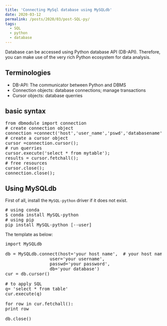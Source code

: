 ```yaml
---
title: 'Connecting MySql database using MySQLdb'
date: 2020-03-12
permalink: /posts/2020/03/post-SQL-py/
tags:
  - SQL
  - python
  - database
---
```


Database can be accessed using Python database API (DB-API). Therefore, you can make use of the very rich Python ecosystem for data analysis.

## Terminologies

  - DB-API: The communicator between Python and DBMS
  - Connection objects: database connections; manage transactions
  - Cursor objects: database querries

## basic syntax

<pre>
from dbmodule import connection
# create connection object
connection =connect('host','user_name','pswd','databasename');
# create a cursor object
cursor =connection.cursor();
# run querries
cursor.execute('select * from mytable');
results = cursor.fetchall();
# free resources
cursor.close();
connection.close();
</pre>

## Using MySQLdb
First of all, install the `MySQL-python` driver if it does not exist. 
<pre>
# using conda
$ conda install MySQL-python
# using pip
pip install MySQL-python [--user]
</pre>

The template as below:
<pre>
import MySQLdb

db = MySQLdb.connect(host='your host name',  # your host name is often 'localhost'
                 user='your username',            
                 passwd='your password',  
                 db='your database')
cur = db.cursor()

# to apply SQL
q= 'select * from table'
cur.execute(q)

for row in cur.fetchall():
print row

db.close()
</pre>


















